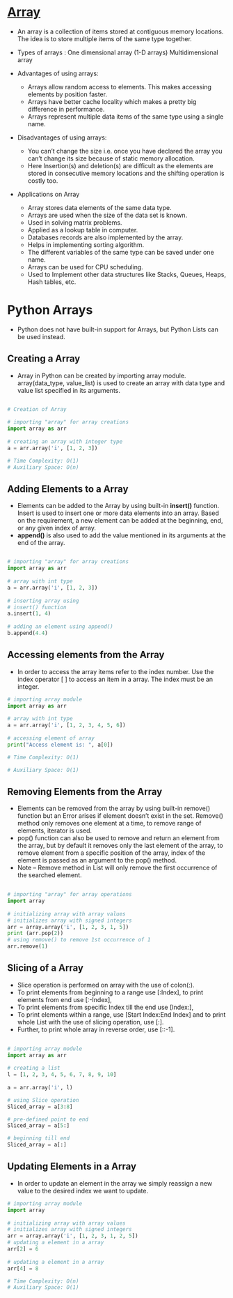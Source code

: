# [Array](https://www.geeksforgeeks.org/array-data-structure/)

- An array is a collection of items stored at contiguous memory locations. The idea is to store multiple items of the same type together. 

- Types of arrays : 
One dimensional array (1-D arrays)
Multidimensional array

- Advantages of using arrays: 
    - Arrays allow random access to elements. This makes accessing elements by position faster.
    - Arrays have better cache locality which makes a pretty big difference in performance.
    - Arrays represent multiple data items of the same type using a single name.

- Disadvantages of using arrays: 
    - You can’t change the size i.e. once you have declared the array you can’t change its size because of static memory allocation. 
    - Here Insertion(s) and deletion(s) are difficult as the elements are stored in consecutive memory locations and the shifting operation is costly too.

- Applications on Array
    - Array stores data elements of the same data type.
    - Arrays are used when the size of the data set is known.
    - Used in solving matrix problems.
    - Applied as a lookup table in computer.
    - Databases records are also implemented by the array.
    - Helps in implementing sorting algorithm.
    - The different variables of the same type can be saved under one name.
    - Arrays can be used for CPU scheduling.
    - Used to Implement other data structures like Stacks, Queues, Heaps, Hash tables, etc.


# Python Arrays

- Python does not have built-in support for Arrays, but Python Lists can be used instead.
  


## Creating a Array
- Array in Python can be created by importing array module. array(data_type, value_list) is used to create an array with data type and value list specified in its arguments. 
```py

# Creation of Array
 
# importing "array" for array creations
import array as arr
 
# creating an array with integer type
a = arr.array('i', [1, 2, 3])

# Time Complexity: O(1)
# Auxiliary Space: O(n)

```

## Adding Elements to a Array
- Elements can be added to the Array by using built-in <b>insert()</b> function. Insert is used to insert one or more data elements into an array. Based on the requirement, a new element can be added at the beginning, end, or any given index of array.
- <b>append()</b> is also used to add the value mentioned in its arguments at the end of the array.

```py

# importing "array" for array creations
import array as arr
 
# array with int type
a = arr.array('i', [1, 2, 3])
 
# inserting array using
# insert() function
a.insert(1, 4)
 
# adding an element using append()
b.append(4.4)

```

## Accessing elements from the Array
- In order to access the array items refer to the index number. Use the index operator [ ] to access an item in a array. The index must be an integer. 

```py
# importing array module
import array as arr
 
# array with int type
a = arr.array('i', [1, 2, 3, 4, 5, 6])
 
# accessing element of array
print("Access element is: ", a[0])

# Time Complexity: O(1)

# Auxiliary Space: O(1)
```

## Removing Elements from the Array
- Elements can be removed from the array by using built-in remove() function but an Error arises if element doesn’t exist in the set. Remove() method only removes one element at a time, to remove range of elements, iterator is used.
- pop() function can also be used to remove and return an element from the array, but by default it removes only the last element of the array, to remove element from a specific position of the array, index of the element is passed as an argument to the pop() method.
- Note – Remove method in List will only remove the first occurrence of the searched element. 

```py
  
# importing "array" for array operations
import array
  
# initializing array with array values
# initializes array with signed integers
arr = array.array('i', [1, 2, 3, 1, 5])
print (arr.pop(2))
# using remove() to remove 1st occurrence of 1
arr.remove(1)

```


## Slicing of a Array
- Slice operation is performed on array with the use of colon(:). 
- To print elements from beginning to a range use [:Index], to print elements from end use [:-Index],
- To print elements from specific Index till the end use [Index:], 
- To print elements within a range, use [Start Index:End Index] and to print whole List with the use of slicing operation, use [:]. 
- Further, to print whole array in reverse order, use [::-1]. 

```py
 
# importing array module
import array as arr
 
# creating a list
l = [1, 2, 3, 4, 5, 6, 7, 8, 9, 10]
 
a = arr.array('i', l)

# using Slice operation
Sliced_array = a[3:8]

# pre-defined point to end
Sliced_array = a[5:]

# beginning till end
Sliced_array = a[:]
```

## Updating Elements in a Array
- In order to update an element in the array we simply reassign a new value to the desired index we want to update.
```py
# importing array module
import array
 
# initializing array with array values
# initializes array with signed integers
arr = array.array('i', [1, 2, 3, 1, 2, 5])
# updating a element in a array
arr[2] = 6
 
# updating a element in a array
arr[4] = 8

# Time Complexity: O(n)
# Auxiliary Space: O(1)
```
